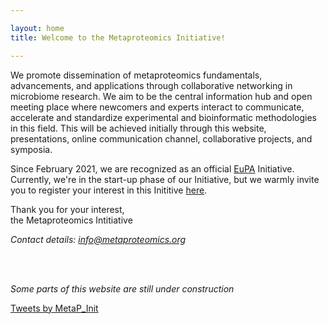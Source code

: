 ```yaml
---

layout: home
title: Welcome to the Metaproteomics Initiative!

---
```


We promote dissemination of metaproteomics fundamentals, advancements, and applications through collaborative networking in microbiome research. We aim to be the central information hub and open meeting place where newcomers and experts interact to communicate, accelerate and standardize experimental and bioinformatic methodologies in this field. This will be achieved initially through this website, presentations, online communication channel, collaborative projects, and symposia.

Since February 2021, we are recognized as an official [EuPA](https://eupa.org/) Initiative. Currently, we're in the start-up phase of our Initiative, but we warmly invite you to register your interest in this Inititive [here](https://forms.gle/zAqJDPZNvf7vSoNi9).

Thank you for your interest,<br>
the Metaproteomics Intitiative


*Contact details: [info@metaproteomics.org](mailto:info@metaproteomics.org)*

<br>
<br>

*Some parts of this website are still under construction*

<a class="twitter-timeline" data-lang="en" href="https://twitter.com/MetaP_Init?ref_src=twsrc%5Etfw">Tweets by MetaP_Init</a> <script async src="https://platform.twitter.com/widgets.js" charset="utf-8"></script>
